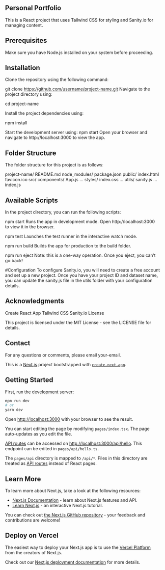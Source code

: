 ## Personal Portfolio

This is a React project that uses Tailwind CSS for styling and Sanity.io for managing content.

## Prerequisites

Make sure you have Node.js installed on your system before proceeding.

## Installation

Clone the repository using the following command:

git clone https://github.com/username/project-name.git
Navigate to the project directory using:

cd project-name

Install the project dependencies using:

npm install

Start the development server using:
npm start
Open your browser and navigate to http://localhost:3000 to view the app.

## Folder Structure

The folder structure for this project is as follows:

project-name/
  README.md
  node_modules/
  package.json
  public/
    index.html
    favicon.ico
  src/
    components/
      App.js
      ...
    styles/
      index.css
      ...
    utils/
      sanity.js
      ...
    index.js


## Available Scripts

In the project directory, you can run the following scripts:

npm start
Runs the app in development mode. Open http://localhost:3000 to view it in the browser.

npm test
Launches the test runner in the interactive watch mode.

npm run build
Builds the app for production to the build folder.

npm run eject
Note: this is a one-way operation. Once you eject, you can’t go back!

#Configuration
To configure Sanity.io, you will need to create a free account and set up a new project. Once you have your project ID and dataset name, you can update the sanity.js file in the utils folder with your configuration details.

## Acknowledgments

Create React App
Tailwind CSS
Sanity.io
License

This project is licensed under the MIT License - see the LICENSE file for details.

## Contact
For any questions or comments, please email your-email.

This is a [Next.js](https://nextjs.org/) project bootstrapped with [`create-next-app`](https://github.com/vercel/next.js/tree/canary/packages/create-next-app).

## Getting Started

First, run the development server:

```bash
npm run dev
# or
yarn dev
```

Open [http://localhost:3000](http://localhost:3000) with your browser to see the result.

You can start editing the page by modifying `pages/index.tsx`. The page auto-updates as you edit the file.

[API routes](https://nextjs.org/docs/api-routes/introduction) can be accessed on [http://localhost:3000/api/hello](http://localhost:3000/api/hello). This endpoint can be edited in `pages/api/hello.ts`.

The `pages/api` directory is mapped to `/api/*`. Files in this directory are treated as [API routes](https://nextjs.org/docs/api-routes/introduction) instead of React pages.

## Learn More

To learn more about Next.js, take a look at the following resources:

- [Next.js Documentation](https://nextjs.org/docs) - learn about Next.js features and API.
- [Learn Next.js](https://nextjs.org/learn) - an interactive Next.js tutorial.

You can check out [the Next.js GitHub repository](https://github.com/vercel/next.js/) - your feedback and contributions are welcome!

## Deploy on Vercel

The easiest way to deploy your Next.js app is to use the [Vercel Platform](https://vercel.com/new?utm_medium=default-template&filter=next.js&utm_source=create-next-app&utm_campaign=create-next-app-readme) from the creators of Next.js.

Check out our [Next.js deployment documentation](https://nextjs.org/docs/deployment) for more details.
